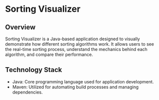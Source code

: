 <h1>Sorting Visualizer</h1>
<h2>Overview</h2>
Sorting Visualizer is a Java-based application designed to visually demonstrate how different sorting algorithms work. It allows users to see the real-time sorting process, understand the mechanics behind each algorithm, and compare their performance.
<h2>Technology Stack</h2>
<ul>
  <li>Java: Core programming language used for application development.</li>
<li>Maven: Utilized for automating build processes and managing dependencies.</li>
</ul>

